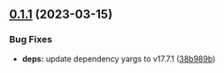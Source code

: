 ## [0.1.1](https://github.com/rajasegar/svpug/compare/v0.1.0...v0.1.1) (2023-03-15)


### Bug Fixes

* **deps:** update dependency yargs to v17.7.1 ([38b989b](https://github.com/rajasegar/svpug/commit/38b989b633b7f6604adec175879d5ca5c515e4ec))
